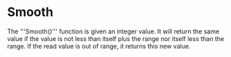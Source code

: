 # Smooth

The '''Smooth()''' function is given an integer value. It will return the same value if the value is not less than itself plus the range nor itself less than the range. If the read value is out of range, it returns this new value.
